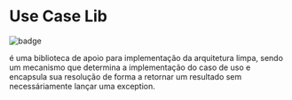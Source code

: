 # Use Case Lib

![badge](https://img.shields.io/endpoint?url=https://gist.githubusercontent.com/FelipeBergmann/790517b6b21bfc7cd874a02927141ede/raw/use-case-lib-coverage.json)

é uma biblioteca de apoio para implementação da arquitetura limpa, sendo um mecanismo que determina a implementação do caso de uso e encapsula sua resolução de forma a retornar um resultado sem necessáriamente lançar uma exception.